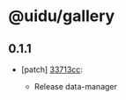 # @uidu/gallery

## 0.1.1
- [patch] [33713cc](https://github.org/uidu-org/guidu/commits/33713cc):

  - Release data-manager
